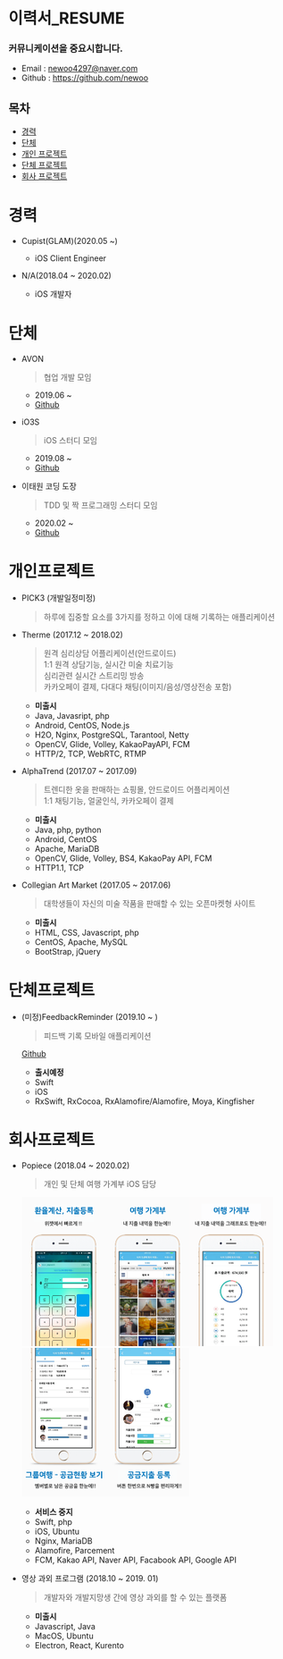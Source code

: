 # 이력서_RESUME

### 커뮤니케이션을 중요시합니다.
- Email : newoo4297@naver.com
- Github : https://github.com/newoo


## 목차
- [경력](https://github.com/newoo/resume#경력)
- [단체](https://github.com/newoo/resume#단체)
- [개인 프로젝트](https://github.com/newoo/resume#개인프로젝트)
- [단체 프로젝트](https://github.com/newoo/resume#단체프로젝트)
- [회사 프로젝트](https://github.com/newoo/resume#회사프로젝트)
  
  
# 경력

- Cupist(GLAM)(2020.05 ~)
  - iOS Client Engineer

- N/A(2018.04 ~ 2020.02)
  - iOS 개발자
  
# 단체

- AVON
  > 협업 개발 모임
  
  - 2019.06 ~
  - [Github](https://github.com/avon-dev)
  
- iO3S
  > iOS 스터디 모임
  
  - 2019.08 ~
  - [Github](https://github.com/iO3S)

- 이태원 코딩 도장
  > TDD 및 짝 프로그래밍 스터디 모임
  
  - 2020.02 ~
  - [Github](https://github.com/itaewon-coding-dojo)


# 개인프로젝트

- PICK3 (개발일정미정)
  > 하루에 집중할 요소를 3가지를 정하고 이에 대해 기록하는 애플리케이션
  

- Therme (2017.12 ~ 2018.02)
  > 원격 심리상담 어플리케이션(안드로이드)  
  > 1:1 원격 상담기능, 실시간 미술 치료기능  
  > 심리관련 실시간 스트리밍 방송  
  > 카카오페이 결제, 다대다 채팅(이미지/음성/영상전송 포함)
  
  - **미출시**
  - Java, Javasript, php
  - Android, CentOS, Node.js
  - H2O, Nginx, PostgreSQL, Tarantool, Netty
  - OpenCV, Glide, Volley, KakaoPayAPI, FCM
  - HTTP/2, TCP, WebRTC, RTMP

- AlphaTrend (2017.07 ~ 2017.09)
  > 트렌디한 옷을 판매하는 쇼핑몰, 안드로이드 어플리케이션  
  > 1:1 채팅기능, 얼굴인식, 카카오페이 결제

  - **미출시**
  - Java, php, python  
  - Android, CentOS  
  - Apache, MariaDB  
  - OpenCV, Glide, Volley, BS4, KakaoPay API, FCM 
  - HTTP1.1, TCP  


- Collegian Art Market (2017.05 ~ 2017.06)
  > 대학생들이 자신의 미술 작품을 판매할 수 있는 오픈마켓형 사이트
  
  - **미출시**
  - HTML, CSS, Javascript, php  
  - CentOS, Apache, MySQL  
  - BootStrap, jQuery

  
# 단체프로젝트

- (미정)FeedbackReminder (2019.10 ~ )
  > 피드백 기록 모바일 애플리케이션
  
  [Github](https://github.com/avon-dev/remindfeedback-ios)
  
  - **출시예정**
  - Swift
  - iOS
  - RxSwift, RxCocoa, RxAlamofire/Alamofire, Moya, Kingfisher

# 회사프로젝트

- Popiece (2018.04 ~ 2020.02)
  > 개인 및 단체 여행 가계부
  > iOS 담당
  
  <img width="150" alt="image" src="https://github.com/newoo/resume/blob/master/popiece/1.png"><img width="150" alt="image" src="https://github.com/newoo/resume/blob/master/popiece/2.png"><img width="150" alt="image" src="https://github.com/newoo/resume/blob/master/popiece/3.png"><img width="150" alt="image" src="https://github.com/newoo/resume/blob/master/popiece/4.png"><img width="150" alt="image" src="https://github.com/newoo/resume/blob/master/popiece/5.png">
  
  - **서비스 중지**
  - Swift, php
  - iOS, Ubuntu
  - Nginx, MariaDB
  - Alamofire, Parcement
  - FCM, Kakao API, Naver API, Facabook API, Google API
  
- 영상 과외 프로그램 (2018.10 ~ 2019. 01)
  > 개발자와 개발지망생 간에 영상 과외를 할 수 있는 플랫폼
  
  - **미출시**
  - Javascript, Java
  - MacOS, Ubuntu
  - Electron, React, Kurento 


